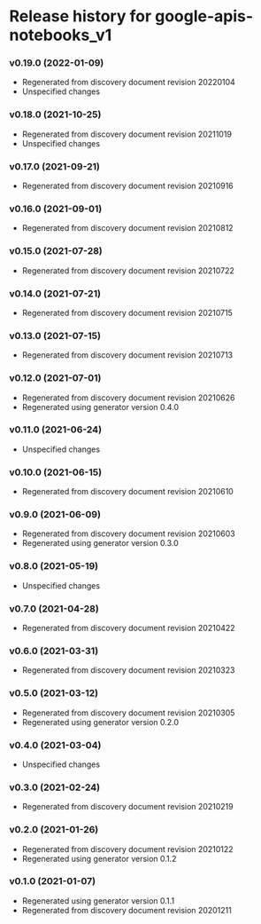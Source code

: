 # Release history for google-apis-notebooks_v1

### v0.19.0 (2022-01-09)

* Regenerated from discovery document revision 20220104
* Unspecified changes

### v0.18.0 (2021-10-25)

* Regenerated from discovery document revision 20211019
* Unspecified changes

### v0.17.0 (2021-09-21)

* Regenerated from discovery document revision 20210916

### v0.16.0 (2021-09-01)

* Regenerated from discovery document revision 20210812

### v0.15.0 (2021-07-28)

* Regenerated from discovery document revision 20210722

### v0.14.0 (2021-07-21)

* Regenerated from discovery document revision 20210715

### v0.13.0 (2021-07-15)

* Regenerated from discovery document revision 20210713

### v0.12.0 (2021-07-01)

* Regenerated from discovery document revision 20210626
* Regenerated using generator version 0.4.0

### v0.11.0 (2021-06-24)

* Unspecified changes

### v0.10.0 (2021-06-15)

* Regenerated from discovery document revision 20210610

### v0.9.0 (2021-06-09)

* Regenerated from discovery document revision 20210603
* Regenerated using generator version 0.3.0

### v0.8.0 (2021-05-19)

* Unspecified changes

### v0.7.0 (2021-04-28)

* Regenerated from discovery document revision 20210422

### v0.6.0 (2021-03-31)

* Regenerated from discovery document revision 20210323

### v0.5.0 (2021-03-12)

* Regenerated from discovery document revision 20210305
* Regenerated using generator version 0.2.0

### v0.4.0 (2021-03-04)

* Unspecified changes

### v0.3.0 (2021-02-24)

* Regenerated from discovery document revision 20210219

### v0.2.0 (2021-01-26)

* Regenerated from discovery document revision 20210122
* Regenerated using generator version 0.1.2

### v0.1.0 (2021-01-07)

* Regenerated using generator version 0.1.1
* Regenerated from discovery document revision 20201211

